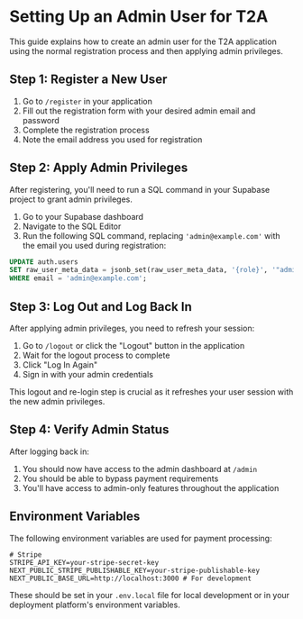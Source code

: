 # Setting Up an Admin User for T2A

This guide explains how to create an admin user for the T2A application using the normal registration process and then applying admin privileges.

## Step 1: Register a New User

1. Go to `/register` in your application
2. Fill out the registration form with your desired admin email and password
3. Complete the registration process
4. Note the email address you used for registration

## Step 2: Apply Admin Privileges

After registering, you'll need to run a SQL command in your Supabase project to grant admin privileges.

1. Go to your Supabase dashboard
2. Navigate to the SQL Editor
3. Run the following SQL command, replacing `'admin@example.com'` with the email you used during registration:

```sql
UPDATE auth.users
SET raw_user_meta_data = jsonb_set(raw_user_meta_data, '{role}', '"admin"')
WHERE email = 'admin@example.com';
```

## Step 3: Log Out and Log Back In

After applying admin privileges, you need to refresh your session:

1. Go to `/logout` or click the "Logout" button in the application
2. Wait for the logout process to complete
3. Click "Log In Again"
4. Sign in with your admin credentials

This logout and re-login step is crucial as it refreshes your user session with the new admin privileges.

## Step 4: Verify Admin Status

After logging back in:

1. You should now have access to the admin dashboard at `/admin`
2. You should be able to bypass payment requirements
3. You'll have access to admin-only features throughout the application

## Environment Variables

The following environment variables are used for payment processing:

```
# Stripe
STRIPE_API_KEY=your-stripe-secret-key
NEXT_PUBLIC_STRIPE_PUBLISHABLE_KEY=your-stripe-publishable-key
NEXT_PUBLIC_BASE_URL=http://localhost:3000 # For development
```

These should be set in your `.env.local` file for local development or in your deployment platform's environment variables.
